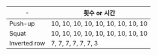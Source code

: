 | - 	| 횟수 or 시간 	|
|------	|-----	|
| Push-up  	| 10, 10, 10, 10, 10, 10, 10, 10, 10 |
| Squat  	| 10, 10, 10, 10, 10, 10, 10, 10, 10 |
| Inverted row  	| 7, 7, 7, 7, 7, 7, 3 |